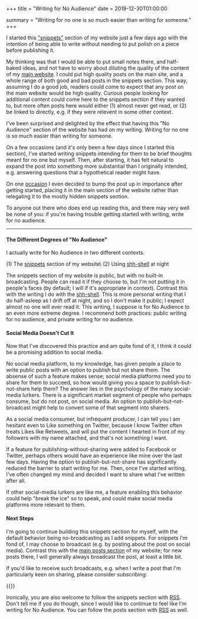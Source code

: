 +++
title = "Writing for No Audience"
date = 2019-12-30T01:00:00

summary = "Writing for no one is so much easier than writing for someone."
+++

I started this ["snippets"](/snippets) section of my website just a few days ago with the intention of being able to write without needing to put polish on a piece before publishing it.

My thinking was that I would be able to put small notes there, and half-baked ideas, and not have to worry about diluting the quality of the content of my [main website](/posts). I could put high quality posts on the main site, and a whole range of both good and bad posts in the snippets section. This way, assuming I do a good job, readers could come to expect that any post on the main website would be high quality. Curious people looking for additional content could come here to the snippets section if they wanted to, but more often posts here would either (1) almost never get read, or (2) be linked to directly, e.g. if they were relevent in some other context.

I've been surprised and delighted by the effect that having this "No Audience" section of the website has had on my writing. Writing for no one is so much easier than writing for someone.

On a few occasions (and it's only been a few days since I started this section), I've started writing snippets intending for them to be brief thoughts meant for no one but myself. Then, after starting, it has felt natural to expand the post into something more substantial than I originally intended, e.g. answering questions that a hypothetical reader might have.

On one [occasion](/post/2019-12-29-track-your-life-in-a-spreadsheet) I even decided to bump the post up in importance after getting started, placing it in the main section of the website rather than relegating it to the mostly hidden snippets section.

To anyone out there who does end up reading this, and there may very well be none of you: if you're having trouble getting started with writing, write for no audience.

----

#### The Different Degrees of "No Audience"

I actually write for No Audience in two different contexts.

(1) The [snippets](/snippets) section of my website\\
(2) Using [shh-shell](/projects/shh-shell) at night

The snippets section of my website is public, but with no built-in broadcasting. People can read it if they choose to, but I'm not putting it in people's faces (by default; I will if it's appropriate in context). Contrast this with the writing I do with the [shh-shell](/projects/shh-shell). This is more personal writing that I do half-asleep as I drift off at night, and so I don't make it public; I expect almost no one will ever read it. This writing, I suppose is for No Audience to an even more extreme degree. I recommend both practices: public writing for no audience, and private writing for no audience.


#### Social Media Doesn't Cut It

Now that I've discovered this practice and am quite fond of it, I think it could be a promising addition to social media.

No social media platform, to my knowledge, has given people a place to write public posts with an option to publish but not share them. The absense of such a feature makes sense; social media platforms need you to share for them to succeed, so how would giving you a space to publish-but-not-share help them? The answer lies in the psychology of the many social-media lurkers. There is a significant market segment of people who perhaps consume, but do not post, on social media. An option to publish-but-not-broadcast might help to convert some of that segment into sharers.

As a social media consumer, but infrequent producer, I can tell you I am hesitant even to Like something on Twitter, because I know Twitter often treats Likes like Retweets, and will put the content I hearted in front of my followers with my name attached, and that's not something I want.

If a feature for publishing-without-sharing were added to Facebook or Twitter, perhaps others would have an experience like mine over the last few days. Having the option to publish-but-not-share has significantly reduced the barrier to start writing for me. Then, once I've started writing, I've often changed my mind and decided I want to share what I've written after all.

If other social-media lurkers are like me, a feature enabling this behavior could help "break the ice" so to speak, and could make social media platforms more relevant to them.


#### Next Steps

I'm going to continue building this snippets section for myself, with the default behavior being no-broadcasting as I add snippets. For snippets I'm fond of, I may choose to broadcast (e.g. by posting about the post on social media). Contrast this with the [main posts section](/posts) of my website; for new posts there, I will generally always broadcast the post, at least a little bit.

If you'd like to receive such broadcasts, e.g. when I write a post that I'm particularly keen on sharing, please consider subscribing:

{{<mailchimp>}}

Ironically, you are also welcome to follow the snippets section with [RSS](/snippets/index.xml). Don't tell me if you do though, since I would like to continue to feel like I'm writing for No Audience. You can follow the posts section with [RSS](/posts/index.xml) as well.
